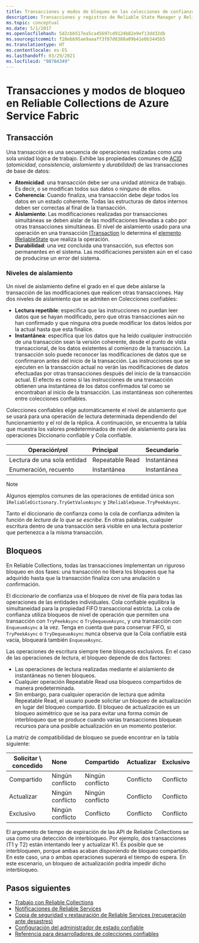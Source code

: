 ```yaml
---
title: Transacciones y modos de bloqueo en las colecciones de confianza
description: Transacciones y registros de Reliable State Manager y Reliable Collections de Azure Service Fabric.
ms.topic: conceptual
ms.date: 5/1/2017
ms.openlocfilehash: 5d2cbb517ea5ca45697cd9124b82e9ef13dd32db
ms.sourcegitcommit: f28ebb95ae9aaaff3f87d8388a09b41e0b3445b5
ms.translationtype: HT
ms.contentlocale: es-ES
ms.lasthandoff: 03/29/2021
ms.locfileid: "98784349"
---
```

# <a name="transactions-and-lock-modes-in-azure-service-fabric-reliable-collections"></a>Transacciones y modos de bloqueo en Reliable Collections de Azure Service Fabric

## <a name="transaction"></a>Transacción

Una transacción es una secuencia de operaciones realizadas como una sola unidad lógica de trabajo. Exhibe las propiedades comunes de [ACID](https://en.wikipedia.org/wiki/ACID) (*atomicidad*, *consistencia*, *aislamiento* y *durabilidad*) de las transacciones de base de datos:

* **Atomicidad**: una transacción debe ser una unidad atómica de trabajo. Es decir, o se modifican todos sus datos o ninguno de ellos.
* **Coherencia**: Cuando finaliza, una transacción debe dejar todos los datos en un estado coherente. Todas las estructuras de datos internos deben ser correctas al final de la transacción.
* **Aislamiento**: Las modificaciones realizadas por transacciones simultáneas se deben aislar de las modificaciones llevadas a cabo por otras transacciones simultáneas. El nivel de aislamiento usado para una operación en una transacción [ITransaction](/dotnet/api/microsoft.servicefabric.data.itransaction) lo determina el [elemento IReliableState](/dotnet/api/microsoft.servicefabric.data.ireliablestate) que realiza la operación.
* **Durabilidad**: una vez concluida una transacción, sus efectos son permanentes en el sistema. Las modificaciones persisten aún en el caso de producirse un error del sistema.

### <a name="isolation-levels"></a>Niveles de aislamiento

Un nivel de aislamiento define el grado en el que debe aislarse la transacción de las modificaciones que realicen otras transacciones.
Hay dos niveles de aislamiento que se admiten en Colecciones confiables:

* **Lectura repetible**: especifica que las instrucciones no puedan leer datos que se hayan modificado, pero que otras transacciones aún no han confirmado y que ninguna otra puede modificar los datos leídos por la actual hasta que esta finalice.
* **Instantánea**: especifica que los datos que ha leído cualquier instrucción de una transacción sean la versión coherente, desde el punto de vista transaccional, de los datos existentes al comienzo de la transacción.
  La transacción solo puede reconocer las modificaciones de datos que se confirmaron antes del inicio de la transacción.
  Las instrucciones que se ejecuten en la transacción actual no verán las modificaciones de datos efectuadas por otras transacciones después del inicio de la transacción actual.
  El efecto es como si las instrucciones de una transacción obtienen una instantánea de los datos confirmados tal como se encontraban al inicio de la transacción.
  Las instantáneas son coherentes entre colecciones confiables.

Colecciones confiables elige automáticamente el nivel de aislamiento que se usará para una operación de lectura determinada dependiendo del funcionamiento y el rol de la réplica.
A continuación, se encuentra la tabla que muestra los valores predeterminados de nivel de aislamiento para las operaciones Diccionario confiable y Cola confiable.

| Operación\rol | Principal | Secundario |
| --- |:--- |:--- |
| Lectura de una sola entidad |Repeatable Read |Instantánea |
| Enumeración, recuento |Instantánea |Instantánea |

> [!NOTE]
> Algunos ejemplos comunes de las operaciones de entidad única son `IReliableDictionary.TryGetValueAsync` y `IReliableQueue.TryPeekAsync`.
> 

Tanto el diccionario de confianza como la cola de confianza admiten la función de *lectura de lo que se escribe*.
En otras palabras, cualquier escritura dentro de una transacción será visible en una lectura posterior que pertenezca a la misma transacción.

## <a name="locks"></a>Bloqueos

En Reliable Collections, todas las transacciones implementan un riguroso bloqueo en dos fases: una transacción no libera los bloqueos que ha adquirido hasta que la transacción finaliza con una anulación o confirmación.

El diccionario de confianza usa el bloqueo de nivel de fila para todas las operaciones de las entidades individuales.
Cola confiable equilibra la simultaneidad para la propiedad FIFO transaccional estricta.
La cola de confianza utiliza bloqueos de nivel de operación que permiten una transacción con `TryPeekAsync` o `TryDequeueAsync`, y una transacción con `EnqueueAsync` a la vez.
Tenga en cuenta que para conservar FIFO, si `TryPeekAsync` o `TryDequeueAsync` nunca observa que la Cola confiable está vacía, bloqueará también `EnqueueAsync`.

Las operaciones de escritura siempre tiene bloqueos exclusivos.
En el caso de las operaciones de lectura, el bloqueo depende de dos factores:

- Las operaciones de lectura realizadas mediante el aislamiento de instantáneas no tienen bloqueos.
- Cualquier operación Repeatable Read usa bloqueos compartidos de manera predeterminada.
- Sin embargo, para cualquier operación de lectura que admita Repeatable Read, el usuario puede solicitar un bloqueo de actualización en lugar del bloqueo compartido.
El bloqueo de actualización es un bloqueo asimétrico que se isa para evitar una forma común de interbloqueo que se produce cuando varias transacciones bloquean recursos para una posible actualización en un momento posterior.

La matriz de compatibilidad de bloqueo se puede encontrar en la tabla siguiente:

| Solicitar \ concedido | None | Compartido | Actualizar | Exclusivo |
| --- |:--- |:--- |:--- |:--- |
| Compartido |Ningún conflicto |Ningún conflicto |Conflicto |Conflicto |
| Actualizar |Ningún conflicto |Ningún conflicto |Conflicto |Conflicto |
| Exclusivo |Ningún conflicto |Conflicto |Conflicto |Conflicto |

El argumento de tiempo de expiración de las API de Reliable Collections se usa como una detección de interbloqueo.
Por ejemplo, dos transacciones (T1 y T2) están intentando leer y actualizar K1.
Es posible que se interbloqueen, porque ambas acaban disponiendo de bloqueo compartido.
En este caso, una o ambas operaciones superará el tiempo de espera. En este escenario, un bloqueo de actualización podría impedir dicho interbloqueo.

## <a name="next-steps"></a>Pasos siguientes

* [Trabajo con Reliable Collections](service-fabric-work-with-reliable-collections.md)
* [Notificaciones de Reliable Services](service-fabric-reliable-services-notifications.md)
* [Copia de seguridad y restauración de Reliable Services (recuperación ante desastres)](service-fabric-reliable-services-backup-restore.md)
* [Configuración del administrador de estado confiable](service-fabric-reliable-services-configuration.md)
* [Referencia para desarrolladores de colecciones confiables](/dotnet/api/microsoft.servicefabric.data.collections#microsoft_servicefabric_data_collections)

